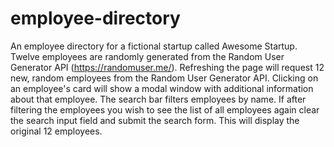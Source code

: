 # employee-directory
An employee directory for a fictional startup called Awesome Startup. Twelve employees are randomly generated from the Random User Generator API (https://randomuser.me/). Refreshing the page will request 12 new, random employees from the Random User Generator API.
Clicking on an employee's card will show a modal window with additional information about that employee.
The search bar filters employees by name. If after filtering the employees you wish to see the list of all employees again clear the search input field and submit the search form. This will display the original 12 employees. 
